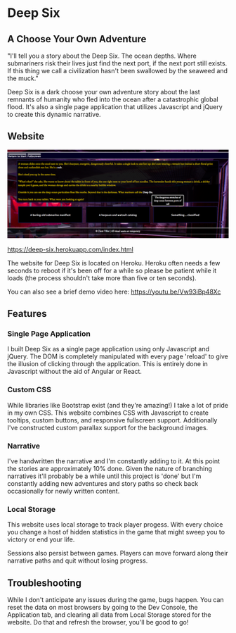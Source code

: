 # Deep Six
## A Choose Your Own Adventure

"I'll tell you a story about the Deep Six. The ocean depths. Where submariners risk their lives just find the next port, if the next port still exists. If this thing we call a civilization hasn't been swallowed by the seaweed and the muck."

Deep Six is a dark choose your own adventure story about the last remnants of humanity who fled into the ocean after a catastrophic global flood. It's also a single page application that utilizes Javascript and jQuery to create this dynamic narrative.

## Website


![Deep Six](/Assets/screenshot-page-zero.png)    

https://deep-six.herokuapp.com/index.html

The website for Deep Six is located on Heroku. Heroku often needs a few seconds to reboot if it's been off for a while so please be patient while it loads (the process shouldn't take more than five or ten seconds).

You can also see a brief demo video here: https://youtu.be/Vw93iBp48Xc

## Features

### Single Page Application

I built Deep Six as a single page application using only Javascript and jQuery. The DOM is completely manipulated with every page 'reload' to give the illusion of clicking through the application. This is entirely done in Javascript without the aid of Angular or React.

### Custom CSS

While libraries like Bootstrap exist (and they're amazing!) I take a lot of pride in my own CSS. This website combines CSS with Javascript to create tooltips, custom buttons, and responsive fullscreen support. Additionally I've constructed custom parallax support for the background images.

### Narrative

I've handwritten the narrative and I'm constantly adding to it. At this point the stories are approximately 10% done. Given the nature of branching narratives it'll probably be a while until this project is 'done' but I'm constantly adding new adventures and story paths so check back occasionally for newly written content.

### Local Storage

This website uses local storage to track player progess. With every choice you change a host of hidden statistics in the game that might sweep you to victory or end your life.

Sessions also persist between games. Players can move forward along their narrative paths and quit without losing progress.

## Troubleshooting

While I don't anticipate any issues during the game, bugs happen. You can reset the data on most browsers by going to the Dev Console, the Application tab, and clearing all data from Local Storage stored for the website. Do that and refresh the browser, you'll be good to go!
